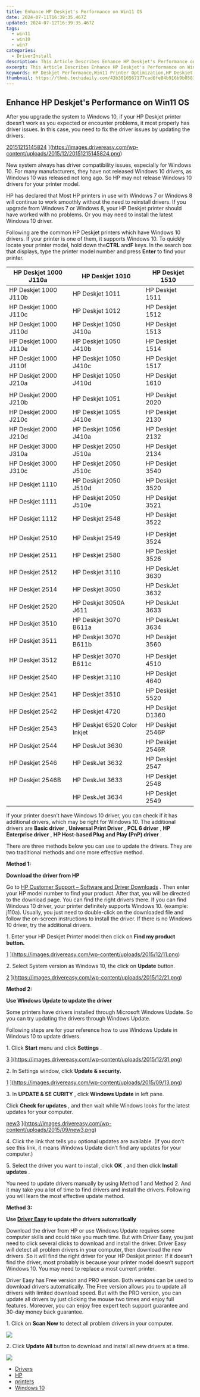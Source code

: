 ```yaml
---
title: Enhance HP Deskjet's Performance on Win11 OS
date: 2024-07-11T16:39:35.467Z
updated: 2024-07-12T16:39:35.467Z
tags:
  - win11
  - win10
  - win7
categories:
  - DriverInstall
description: This Article Describes Enhance HP Deskjet's Performance on Win11 OS
excerpt: This Article Describes Enhance HP Deskjet's Performance on Win11 OS
keywords: HP Deskjet Performance,Win11 Printer Optimization,HP Deskjet Win11 Compatibility,Enhancing Printer Speed (Win11),Windows 11 Printer Performance Tips,HP Deskjet Win11 Enhancement Tricks,Optimizing Printer Settings (Win11)
thumbnail: https://thmb.techidaily.com/43b3016567177cad6fe84b916b9b05812f511a2dc184d4caf7d23cf42a2ae057.jpg
---
```


## Enhance HP Deskjet's Performance on Win11 OS

 After you upgrade the system to Windows 10, if your HP Deskjet printer doesn’t work as you expected or encounter problems, it most properly has driver issues. In this case, you need to fix the driver issues by updating the drivers.

 [20151215145824](https://images.drivereasy.com/wp-content/uploads/2015/12/20151215145824.png) ](https://images.drivereasy.com/wp-content/uploads/2015/12/20151215145824.png)

  New system always has driver compatibility issues, especially for Windows 10\. For many manufacturers, they have not released Windows 10 drivers, as Windows 10 was released not long ago. So HP may not release Windows 10 drivers for your printer model.

  HP has declared that Most HP printers in use with Windows 7 or Windows 8 will continue to work smoothly without the need to reinstall drivers. If you upgrade from Windows 7 or Windows 8, your HP Deskjet printer should have worked with no problems. Or you may need to install the latest Windows 10 driver.

  Following are the common HP Deskjet printers which have Windows 10 drivers. If your printer is one of them, it supports Windows 10\. To quickly locate your printer model, hold down the**CTRL** and**F** keys. In the search box that displays, type the printer model number and press **Enter** to find your printer.

| HP Deskjet 1000 J110a | HP Deskjet 1010              | HP Deskjet 1510  |
| --------------------- | ---------------------------- | ---------------- |
| HP Deskjet 1000 J110b | HP Deskjet 1011              | HP Deskjet 1511  |
| HP Deskjet 1000 J110c | HP Deskjet 1012              | HP Deskjet 1512  |
| HP Deskjet 1000 J110d | HP Deskjet 1050 J410a        | HP Deskjet 1513  |
| HP Deskjet 1000 J110e | HP Deskjet 1050 J410b        | HP Deskjet 1514  |
| HP Deskjet 1000 J110f | HP Deskjet 1050 J410c        | HP Deskjet 1517  |
| HP Deskjet 2000 J210a | HP Deskjet 1050 J410d        | HP Deskjet 1610  |
| |                     |                              |                  |
| HP Deskjet 2000 J210b | HP Deskjet 1051              | HP Deskjet 2020  |
| HP Deskjet 2000 J210c | HP Deskjet 1055 J410e        | HP Deskjet 2130  |
| HP Deskjet 2000 J210d | HP Deskjet 1056 J410a        | HP Deskjet 2132  |
| HP Deskjet 3000 J310a | HP Deskjet 2050 J510a        | HP Deskjet 2134  |
| HP Deskjet 3000 J310c | HP Deskjet 2050 J510c        | HP Deskjet 3540  |
| HP Deskjet 1110       | HP Deskjet 2050 J510d        | HP Deskjet 3520  |
| HP Deskjet 1111       | HP Deskjet 2050 J510e        | HP Deskjet 3521  |
| HP Deskjet 1112       | HP Deskjet 2548              | HP Deskjet 3522  |
| |                     |                              |                  |
| HP Deskjet 2510       | HP Deskjet 2549              | HP Deskjet 3524  |
| HP Deskjet 2511       | HP Deskjet 2580              | HP Deskjet 3526  |
| HP Deskjet 2512       | HP Deskjet 3110              | HP DeskJet 3630  |
| HP Deskjet 2514       | HP Deskjet 3050              | HP DeskJet 3632  |
| HP Deskjet 2520       | HP Deskjet 3050A J611        | HP DeskJet 3633  |
| HP Deskjet 3510       | HP Deskjet 3070 B611a        | HP DeskJet 3634  |
| HP Deskjet 3511       | HP Deskjet 3070 B611b        | HP Deskjet 3560  |
| |                     |                              |                  |
| HP Deskjet 3512       | HP Deskjet 3070 B611c        | HP Deskjet 4510  |
| HP Deskjet 2540       | HP Deskjet 3110              | HP Deskjet 4640  |
| HP Deskjet 2541       | HP Deskjet 3510              | HP Deskjet 5520  |
| HP Deskjet 2542       | HP Deskjet 4720              | HP Deskjet D1360 |
| HP Deskjet 2543       | HP Deskjet 6520 Color Inkjet | HP Deskjet 2546P |
| HP Deskjet 2544       | HP DeskJet 3630              | HP Deskjet 2546R |
| HP Deskjet 2546       | HP DeskJet 3632              | HP Deskjet 2547  |
| HP Deskjet 2546B      | HP DeskJet 3633              | HP Deskjet 2548  |
| |  HP DeskJet 3634    | HP Deskjet 2549              |                  |

  If your printer doesn’t have Windows 10 driver, you can check if it has additional drivers, which may be right for Windows 10\. The additional drivers are **Basic driver** , **Universal Print Driver** , **PCL 6 driver** , **HP Enterprise driver** ,   **HP Host-based Plug and Play (PnP) driver** .

  There are three methods below you can use to update the drivers. They are two traditional methods and one more effective method.

 **Method 1:**

**Download the driver from HP**

  Go to [HP Customer Support – Software and Driver Downloads](http://support.hp.com/us-en/drivers) . Then enter your HP model number to find your product. After that, you will be directed to the download page. You can find the right drivers there. If you can find Windows 10 driver, your printer definitely supports Windows 10\. (example: j110a).  Usually, you just need to double-click on the downloaded file and follow the on-screen instructions to install the driver. If there is no Windows 10 driver, try the additional drivers.

  1\. Enter your HP Deskjet Printer model then click on **Find my product button.**

 [1](https://images.drivereasy.com/wp-content/uploads/2015/12/11-500x162.png) ](https://images.drivereasy.com/wp-content/uploads/2015/12/11.png)

  2\. Select System version as Windows 10, the click on **Update**  button.

 [2](https://images.drivereasy.com/wp-content/uploads/2015/12/21-500x329.png) ](https://images.drivereasy.com/wp-content/uploads/2015/12/21.png)

 **Method 2:**

**Use Windows Update to update the driver**

  Some printers have drivers installed through Microsoft Windows Update. So you can try updating the drivers through Windows Update.

 Following steps are for your reference how to use Windows Update in Windows 10 to update drivers.

  1\. Click **Start** menu and click **Settings** .

 [3](https://images.drivereasy.com/wp-content/uploads/2015/12/31.png) ](https://images.drivereasy.com/wp-content/uploads/2015/12/31.png)

  2\. In Settings window, click **Update & security.**

 [1](https://images.drivereasy.com/wp-content/uploads/2015/09/13-300x168.png) ](https://images.drivereasy.com/wp-content/uploads/2015/09/13.png)

  3\. In **UPDATE & SE** **CURITY** , click **Windows Update**  in left pane.

 Click **Check for updates** , and then wait while Windows looks for the latest updates for your computer.

 [new3](https://images.drivereasy.com/wp-content/uploads/2015/09/new3-300x234.png) ](https://images.drivereasy.com/wp-content/uploads/2015/09/new3.png)

 4\. Click the link that tells you optional updates are available. (If you don’t see this link, it means Windows Update didn’t find any updates for your computer.)

 5\. Select the driver you want to install, click **OK** , and then click **Install updates** .

  You need to update drivers manually by using Method 1 and Method 2\. And it may take you a lot of time to find drivers and install the drivers. Following you will learn the most effective update method.

 **Method 3:**

 **Use [Driver Easy](https://tools.techidaily.com/drivereasy/download/) to update the drivers automatically**

  Download the driver from HP or use Windows Update requires some computer skills and could take you much time. But with Driver Easy, you just need to click several clicks to download and install the driver. Driver Easy will detect all problem drivers in your computer, then download the new drivers. So it will find the right driver for your HP Deskjet printer. If it doesn’t find the driver, most probably is because your printer model doesn’t support Windows 10\. You may need to replace a most current printer.

 Driver Easy has Free version and PRO version. Both versions can be used to download drivers automatically. The Free version allows you to update all drivers with limited download speed. But with the PRO version, you can update all drivers by just clicking the mouse two times and enjoy full features. Moreover, you can enjoy free expert tech support guarantee and 30-day money back guarantee.  
  
 1\. Click on **Scan Now** to detect all problem drivers in your computer.  
  
![](https://images.drivereasy.com/wp-content/uploads/2017/04/img_58fef04c43ba3.png)

 2\. Click **Update All** button to download and install all new drivers at a time.  

![](https://images.drivereasy.com/wp-content/uploads/2017/04/img_58fef1ad58b36.jpg)

* [Drivers](https://tools.techidaily.com/drivereasy/download/)
* [HP](https://tools.techidaily.com/drivereasy/download/)
* [printers](https://tools.techidaily.com/drivereasy/download/)
* [Windows 10](https://tools.techidaily.com/drivereasy/download/)

<ins class="adsbygoogle"
     style="display:block"
     data-ad-format="autorelaxed"
     data-ad-client="ca-pub-7571918770474297"
     data-ad-slot="1223367746"></ins>



<ins class="adsbygoogle"
     style="display:block"
     data-ad-client="ca-pub-7571918770474297"
     data-ad-slot="8358498916"
     data-ad-format="auto"
     data-full-width-responsive="true"></ins>


